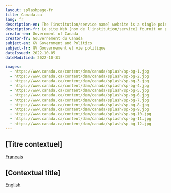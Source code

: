 ```yaml
---
layout: splashpage-fr
title: Canada.ca
lang: fr
description-en: The [institution/service name] website is a single point of access [contextual description].
description-fr: Le site Web [nom de l'institution/service] fournit un point d'accès complet à [description contextuelle].
creator-en: Government of Canada
creator-fr: Gouvernement du Canada
subject-en: GV Government and Politics
subject-fr: GV Gouvernement et vie politique
dateIssued: 2022-10-05
dateModified: 2022-10-31

images:
  - https://www.canada.ca/content/dam/canada/splash/sp-bg-1.jpg
  - https://www.canada.ca/content/dam/canada/splash/sp-bg-2.jpg
  - https://www.canada.ca/content/dam/canada/splash/sp-bg-3.jpg
  - https://www.canada.ca/content/dam/canada/splash/sp-bg-4.jpg
  - https://www.canada.ca/content/dam/canada/splash/sp-bg-5.jpg
  - https://www.canada.ca/content/dam/canada/splash/sp-bg-6.jpg
  - https://www.canada.ca/content/dam/canada/splash/sp-bg-7.jpg
  - https://www.canada.ca/content/dam/canada/splash/sp-bg-8.jpg
  - https://www.canada.ca/content/dam/canada/splash/sp-bg-9.jpg
  - https://www.canada.ca/content/dam/canada/splash/sp-bg-10.jpg
  - https://www.canada.ca/content/dam/canada/splash/sp-bg-11.jpg
  - https://www.canada.ca/content/dam/canada/splash/sp-bg-12.jpg
---
```

<div class="row wb-eqht-grd">
  <section class="col-sm-6 text-sm-right">
    <h2 class="hght-inhrt h4">[Titre contextuel]</h2>
    <p><a href="../home/home-fr.html" class="btn btn-primary" translate="no">Français</a></p>
  </section>
  <section class="col-sm-6" lang="en">
    <h2 class="hght-inhrt h4">[Contextual title]</h2>
    <p><a href="../home/home-en.html " class="btn btn-primary" translate="no">English</a></p>
  </section>
</div>
